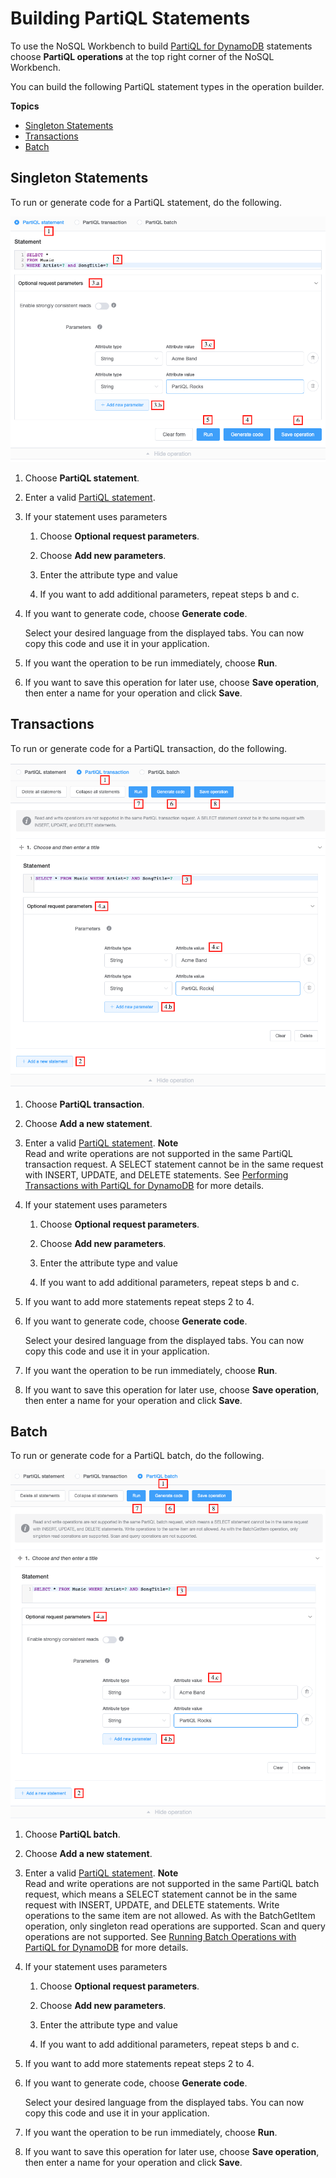 # Building PartiQL Statements<a name="workbench.querybuilder.partiql"></a>

To use the NoSQL Workbench to build [PartiQL for DynamoDB](https://docs.aws.amazon.com/amazondynamodb/latest/developerguide/ql-reference.html) statements choose **PartiQL operations** at the top right corner of the NoSQL Workbench\.

You can build the following PartiQL statement types in the operation builder\.

**Topics**
+ [Singleton Statements](#workbench.querybuilder.partiql.single)
+ [Transactions](#workbench.querybuilder.partiql.transaction)
+ [Batch](#workbench.querybuilder.partiql.batch)

## Singleton Statements<a name="workbench.querybuilder.partiql.single"></a>

To run or generate code for a PartiQL statement, do the following\.

![\[\]](./images/partiql.single.png)

1. Choose **PartiQL statement**\.

1. Enter a valid [PartiQL statement](https://docs.aws.amazon.com/amazondynamodb/latest/developerguide/ql-reference.statements.html)\.

1. If your statement uses parameters

   1. Choose **Optional request parameters**\.

   1. Choose **Add new parameters**\.

   1. Enter the attribute type and value

   1. If you want to add additional parameters, repeat steps b and c\.

1. If you want to generate code, choose **Generate code**\.

   Select your desired language from the displayed tabs\. You can now copy this code and use it in your application\.

1. If you want the operation to be run immediately, choose **Run**\.

1. If you want to save this operation for later use, choose **Save operation**, then enter a name for your operation and click **Save**\.

## Transactions<a name="workbench.querybuilder.partiql.transaction"></a>

To run or generate code for a PartiQL transaction, do the following\.

![\[\]](./images/partiql.transaction.png)

1. Choose **PartiQL transaction**\.

1. Choose **Add a new statement**\.

1. Enter a valid [PartiQL statement](https://docs.aws.amazon.com/amazondynamodb/latest/developerguide/ql-reference.statements.html)\.
**Note**  
Read and write operations are not supported in the same PartiQL transaction request\. A SELECT statement cannot be in the same request with INSERT, UPDATE, and DELETE statements\. See [Performing Transactions with PartiQL for DynamoDB](https://docs.aws.amazon.com/amazondynamodb/latest/developerguide/ql-reference.multiplestatements.transactions.html) for more details\.

1. If your statement uses parameters

   1. Choose **Optional request parameters**\.

   1. Choose **Add new parameters**\.

   1. Enter the attribute type and value

   1. If you want to add additional parameters, repeat steps b and c\.

1. If you want to add more statements repeat steps 2 to 4\.

1. If you want to generate code, choose **Generate code**\.

   Select your desired language from the displayed tabs\. You can now copy this code and use it in your application\.

1. If you want the operation to be run immediately, choose **Run**\.

1. If you want to save this operation for later use, choose **Save operation**, then enter a name for your operation and click **Save**\.

## Batch<a name="workbench.querybuilder.partiql.batch"></a>

To run or generate code for a PartiQL batch, do the following\.

![\[\]](./images/partiql.batch.png)

1. Choose **PartiQL batch**\.

1. Choose **Add a new statement**\.

1. Enter a valid [PartiQL statement](https://docs.aws.amazon.com/amazondynamodb/latest/developerguide/ql-reference.statements.html)\.
**Note**  
 Read and write operations are not supported in the same PartiQL batch request, which means a SELECT statement cannot be in the same request with INSERT, UPDATE, and DELETE statements\. Write operations to the same item are not allowed\. As with the BatchGetItem operation, only singleton read operations are supported\. Scan and query operations are not supported\. See [Running Batch Operations with PartiQL for DynamoDB](https://docs.aws.amazon.com/amazondynamodb/latest/developerguide/ql-reference.multiplestatements.batching.html) for more details\.

1. If your statement uses parameters

   1. Choose **Optional request parameters**\.

   1. Choose **Add new parameters**\.

   1. Enter the attribute type and value

   1. If you want to add additional parameters, repeat steps b and c\.

1. If you want to add more statements repeat steps 2 to 4\.

1. If you want to generate code, choose **Generate code**\.

   Select your desired language from the displayed tabs\. You can now copy this code and use it in your application\.

1. If you want the operation to be run immediately, choose **Run**\.

1. If you want to save this operation for later use, choose **Save operation**, then enter a name for your operation and click **Save**\.
